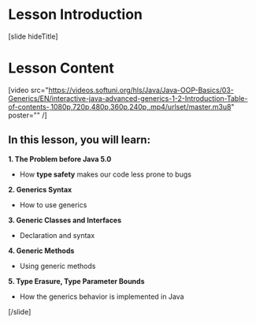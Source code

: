 # Lesson Introduction

[slide hideTitle]
# Lesson Content

[video src="https://videos.softuni.org/hls/Java/Java-OOP-Basics/03-Generics/EN/interactive-java-advanced-generics-1-2-Introduction-Table-of-contents-,1080p,720p,480p,360p,240p,.mp4/urlset/master.m3u8" poster="" /]

## In this lesson, you will learn:

**1. The Problem before Java 5.0**
- How **type safety** makes our code less prone to bugs

**2. Generics Syntax**
- How to use generics

**3. Generic Classes and Interfaces**
- Declaration and syntax

**4. Generic Methods**
- Using generic methods

**5. Type Erasure, Type Parameter Bounds**
- How the generics behavior is implemented in Java

[/slide]
